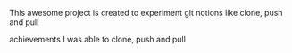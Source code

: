This awesome project is created to experiment git notions like clone, push and pull

achievements
I was able to clone, push and pull
